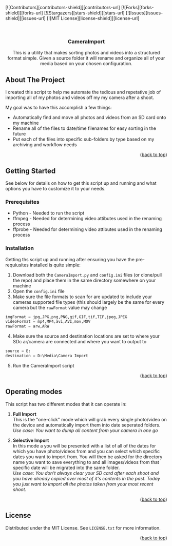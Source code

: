 <a name="readme-top"></a>

<!-- PROJECT SHIELDS -->
[![Contributors][contributors-shield]][contributors-url]
[![Forks][forks-shield]][forks-url]
[![Stargazers][stars-shield]][stars-url]
[![Issues][issues-shield]][issues-url]
[![MIT License][license-shield]][license-url]


<!-- PROJECT LOGO -->
<br />
<div align="center">
  <h3 align="center">CameraImport</h3>

  <p align="center">
    This is a utility that makes sorting photos and videos into a structured format simple. Given a source folder it will rename and organize all of your media based on your chosen configuration.
  </p>
</div>



<!-- ABOUT THE PROJECT -->
## About The Project

I created this script to help me automate the tedious and repetative job of importing all of my photos and videos off my my camera after a shoot.

My goal was to have this accomplish a few things:
* Automatically find and move all photos and videos from an SD card onto my machine
* Rename all of the files to date/time filenames for easy sorting in the future
* Put each of the files into specific sub-folders by type based on my archiving and workflow needs

<p align="right">(<a href="#readme-top">back to top</a>)</p>



<!-- GETTING STARTED -->
## Getting Started

See below for details on how to get this script up and running and what options you have to customize it to your needs.

### Prerequisites

* Python - Needed to run the script
* ffmpeg - Needed for determining video attibutes used in the renaming process
* ffprobe - Needed for determining video attibutes used in the renaming process

### Installation

Getting ths script up and running after ensuring you have the pre-requiusites installed is quite simple:

1. Download both the `CameraImport.py` and `config.ini` files (or clone/pull the repo) and place them in the same directory somewhere on your machine
2. Open the `config.ini` file
3. Make sure the file formats to scan for are updated to include your cameras supported file types (this should largely be the same for every camera but the `rawFormat` value may change
```python
imgFormat = jpg,JPG,png,PNG,gif,GIF,tif,TIF,jpeg,JPEG
videoFormat = mp4,MP4,avi,AVI,mov,MOV
rawFormat = arw,ARW
```

4. Make sure the source and destination locations are set to where your SDc ar/camera are connected and where you want to output to
```python
source = E:
destination = D:\Media\Camera Import
``` 
5. Run the CameraImport script

<p align="right">(<a href="#readme-top">back to top</a>)</p>


<!-- USAGE EXAMPLES -->
## Operating modes

This script has two different modes that it can operate in:

1. **Full Import**<br />
This is the "one-click" mode which will grab every single photo/video on the device and automatically import them into date seperated folders.<br />
*Use case: You want to dump all content from your camera in one go*


2. **Selective Import**<br />
In this mode a you will be presented with a list of all of the dates for which you have photo/videos from and you can select which specific dates you want to import from. You will then be asked for the directory name you want to save everything to and all images/videos from that specific date will be migrated into the same folder.<br />
*Use case: You don't always clear your SD card after each shoot and you have already copied over most of it's contents in the past. Today you just want to import all the photos taken from your most recent shoot.*

<p align="right">(<a href="#readme-top">back to top</a>)</p>


<!-- LICENSE -->
## License

Distributed under the MIT License. See `LICENSE.txt` for more information.

<p align="right">(<a href="#readme-top">back to top</a>)</p>